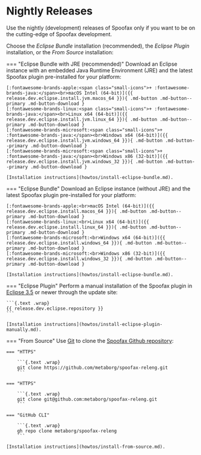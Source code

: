 # Nightly Releases
Use the nightly (development) releases of Spoofax only if you want to be on the cutting-edge of Spoofax development.

Choose the _Eclipse Bundle_ installation (recommended), the _Eclipse Plugin_ installation, or the _From Source_ installation:

=== "Eclipse Bundle with JRE (recommended)"
    Download an Eclipse instance with an embedded Java Runtime Environment (JRE) and the latest Spoofax plugin pre-installed for your platform:

    [:fontawesome-brands-apple:<span class="small-icons">+ :fontawesome-brands-java:</span><br>macOS Intel (64-bit)]({{ release.dev.eclipse.install.jvm.macos_64 }}){ .md-button .md-button--primary .md-button-download }
    [:fontawesome-brands-linux:<span class="small-icons">+ :fontawesome-brands-java:</span><br>Linux x64 (64-bit)]({{ release.dev.eclipse.install.jvm.linux_64 }}){ .md-button .md-button--primary .md-button-download }
    [:fontawesome-brands-microsoft:<span class="small-icons">+ :fontawesome-brands-java:</span><br>Windows x64 (64-bit)]({{ release.dev.eclipse.install.jvm.windows_64 }}){ .md-button .md-button--primary .md-button-download }
    [:fontawesome-brands-microsoft:<span class="small-icons">+ :fontawesome-brands-java:</span><br>Windows x86 (32-bit)]({{ release.dev.eclipse.install.jvm.windows_32 }}){ .md-button .md-button--primary .md-button-download }

    [Installation instructions](howtos/install-eclipse-bundle.md).

=== "Eclipse Bundle"
    Download an Eclipse instance (without JRE) and the latest Spoofax plugin pre-installed for your platform:

    [:fontawesome-brands-apple:<br>macOS Intel (64-bit)]({{ release.dev.eclipse.install.macos_64 }}){ .md-button .md-button--primary .md-button-download }
    [:fontawesome-brands-linux:<br>Linux x64 (64-bit)]({{ release.dev.eclipse.install.linux_64 }}){ .md-button .md-button--primary .md-button-download }
    [:fontawesome-brands-microsoft:<br>Windows x64 (64-bit)]({{ release.dev.eclipse.install.windows_64 }}){ .md-button .md-button--primary .md-button-download }
    [:fontawesome-brands-microsoft:<br>Windows x86 (32-bit)]({{ release.dev.eclipse.install.windows_32 }}){ .md-button .md-button--primary .md-button-download }

    [Installation instructions](howtos/install-eclipse-bundle.md).

=== "Eclipse Plugin"
    Perform a manual installation of the Spoofax plugin in [Eclipse 3.5][1] or newer through the update site:

    ```{.text .wrap}
    {{ release.dev.eclipse.repository }}
    ```

    [Installation instructions](howtos/install-eclipse-plugin-manually.md).

=== "From Source"
    Use [Git][1] to clone the [Spoofax Github repository][2]:

    === "HTTPS"

        ```{.text .wrap}
        git clone https://github.com/metaborg/spoofax-releng.git
        ```

    === "HTTPS"

        ```{.text .wrap}
        git clone git@github.com:metaborg/spoofax-releng.git
        ```

    === "GitHub CLI"

        ```{.text .wrap}
        gh repo clone metaborg/spoofax-releng
        ```

    [Installation instructions](howtos/install-from-source.md).


[1]: https://git-scm.com/
[2]: https://github.com/metaborg/spoofax-releng
